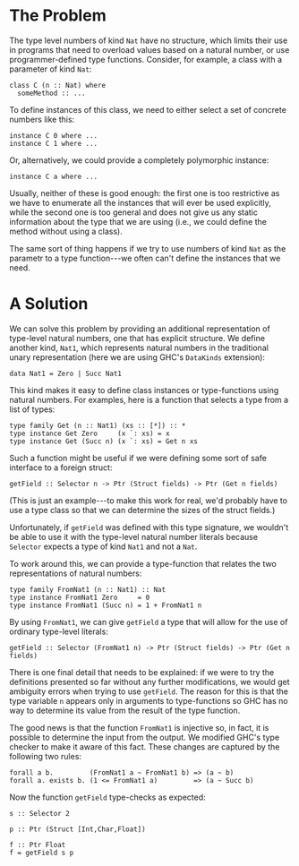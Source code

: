 # The Problem



The type level numbers of kind `Nat` have no structure,
which limits their use in programs that need to overload
values based on a natural number, or use programmer-defined
type functions.  Consider, for example, a class with a
parameter of kind `Nat`:


```wiki
class C (n :: Nat) where
  someMethod :: ...
```


To define instances of this class, we need to either select
a set of concrete numbers like this:


```wiki
instance C 0 where ...
instance C 1 where ...
```


Or, alternatively, we could provide a completely polymorphic instance:


```wiki
instance C a where ...
```


Usually, neither of these is good enough:  the first one is too restrictive as we
have to enumerate all the instances that will ever be used explicitly, while the
second one is too general and does not give us any static information about the
type that we are using (i.e., we could define the method without using a class).



The same sort of thing happens if we try to use numbers of kind `Nat` as the parametr
to a type function---we often can't define the instances that we need.


# A Solution



We can solve this problem by providing an additional representation of type-level natural numbers,
one that has explicit structure.  We define another kind, `Nat1`, which represents natural numbers
in the traditional unary representation (here we are using GHC's `DataKinds` extension):


```wiki
data Nat1 = Zero | Succ Nat1
```


This kind makes it easy to define class instances or type-functions using natural numbers.
For examples, here is a function that selects a type from a list of types:


```wiki
type family Get (n :: Nat1) (xs :: [*]) :: *
type instance Get Zero     (x `: xs) = x
type instance Get (Succ n) (x `: xs) = Get n xs
```


Such a function might be useful if we were defining some sort of safe interface
to a foreign struct:


```wiki
getField :: Selector n -> Ptr (Struct fields) -> Ptr (Get n fields)
```


(This is just an example---to make this work for real, we'd probably
have to use a type class so that we can determine the sizes of the struct fields.)



Unfortunately, if `getField` was defined with this type signature, we
wouldn't be able to use it with the type-level natural number literals
because `Selector` expects a type of kind `Nat1` and not a `Nat`.



To work around this, we can provide a type-function that relates the
two representations of natural numbers:


```wiki
type family FromNat1 (n :: Nat1) :: Nat
type instance FromNat1 Zero     = 0
type instance FromNat1 (Succ n) = 1 + FromNat1 n
```


By using `FromNat1`, we can give `getField` a type that will allow
for the use of ordinary type-level literals:


```wiki
getField :: Selector (FromNat1 n) -> Ptr (Struct fields) -> Ptr (Get n fields)
```


There is one final detail that needs to be explained: if we were to try the
definitions presented so far without any further modifications, we would get
ambiguity errors when trying to use `getField`.   The reason for this is that
the type variable `n` appears only in arguments to type-functions so GHC
has no way to determine its value from the result of the type function.



The good news is that the function `FromNat1` is injective so, in fact,
it is possible to determine the input from the output.  We modified GHC's
type checker to make it aware of this fact.  These changes are captured
by the following two rules:


```wiki
forall a b.         (FromNat1 a ~ FromNat1 b) => (a ~ b)
forall a. exists b. (1 <= FromNat1 a)         => (a ~ Succ b)
```


Now the function `getField` type-checks as expected:


```wiki
s :: Selector 2

p :: Ptr (Struct [Int,Char,Float])

f :: Ptr Float
f = getField s p
```